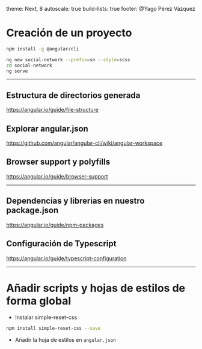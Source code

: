 theme: Next, 8
autoscale: true
build-lists: true
footer: @Yago Pérez Vázquez

# Creación de un proyecto

```bash
npm install -g @angular/cli

ng new social-network --prefix=sn --style=scss
cd social-network
ng serve
```

---

## Estructura de directorios generada

https://angular.io/guide/file-structure

## Explorar angular.json

https://github.com/angular/angular-cli/wiki/angular-workspace

## Browser support y polyfills

https://angular.io/guide/browser-support

---

## Dependencias y librerias en nuestro package.json

https://angular.io/guide/npm-packages

## Configuración de Typescript

https://angular.io/guide/typescript-configuration



---

# Añadir scripts y hojas de estilos de forma global

- Instalar simple-reset-css

```bash
npm install simple-reset-css --save
```

- Añadir la hoja de estilos en `angular.json`

